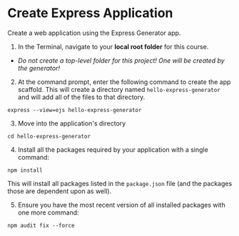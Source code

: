 # Create Express Application
Create a web application using the Express Generator app.

1. In the Terminal, navigate to your **local root folder** for this course.
  * *Do not create a top-level folder for this project! One will be created by the generator!*

2. At the command prompt, enter the following command to create the app scaffold. This will create a directory named `hello-express-generator` and will add all of the files to that directory.

```
express --view=ejs hello-express-generator
```

3. Move into the application's directory

```
cd hello-express-generator
```

4. Install all the packages required by your application with a single command:

```
npm install
```
This will install all packages listed in the `package.json` file (and the packages those are dependent upon as well).

5. Ensure you have the most recent version of all installed packages with one more command:

```
npm audit fix --force
```
